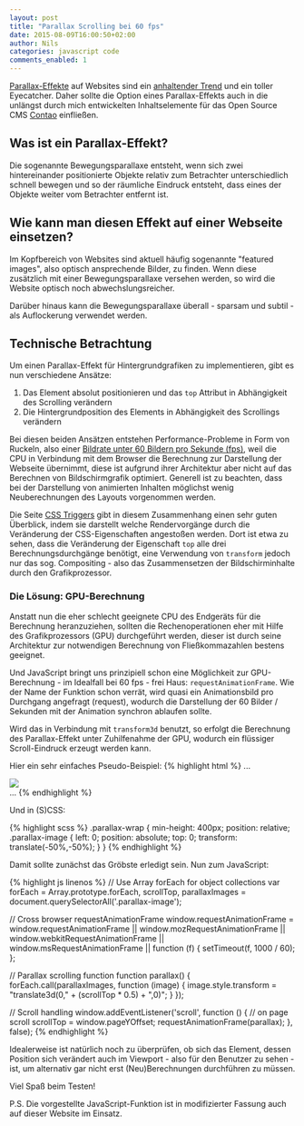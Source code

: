 ```yaml
---
layout: post
title: "Parallax Scrolling bei 60 fps"
date: 2015-08-09T16:00:50+02:00
author: Nils
categories: javascript code
comments_enabled: 1
---
```


[Parallax-Effekte](https://vimeo.com/28709243) auf Websites sind ein [anhaltender Trend](http://t3n.de/news/parallax-scrolling-beispiele-423046/) und ein toller Eyecatcher. Daher sollte die Option eines Parallax-Effekts auch in die unlängst durch mich entwickelten Inhaltselemente für das Open Source CMS [Contao](http://www.contao.org) einfließen.

## Was ist ein Parallax-Effekt?
Die sogenannte Bewegungsparallaxe entsteht, wenn sich zwei hintereinander positionierte Objekte relativ zum Betrachter unterschiedlich schnell bewegen und so der räumliche Eindruck entsteht, dass eines der Objekte weiter vom Betrachter entfernt ist.

## Wie kann man diesen Effekt auf einer Webseite einsetzen?
Im Kopfbereich von Websites sind aktuell häufig sogenannte "featured images", also optisch ansprechende Bilder, zu finden. Wenn diese zusätzlich mit einer Bewegungsparallaxe versehen werden, so wird die Website optisch noch abwechslungsreicher.

Darüber hinaus kann die Bewegungsparallaxe überall - sparsam und subtil - als Auflockerung verwendet werden.

## Technische Betrachtung
Um einen Parallax-Effekt für Hintergrundgrafiken zu implementieren, gibt es nun verschiedene Ansätze:

1. Das Element absolut positionieren und das `top` Attribut in Abhängigkeit des Scrolling verändern
2. Die Hintergrundposition des Elements in Abhängigkeit des Scrollings verändern

Bei diesen beiden Ansätzen entstehen Performance-Probleme in Form von Ruckeln, also einer [Bildrate unter 60 Bildern pro Sekunde (fps)](http://nilsbutenschoen.de/web/animations/2015/03/08/60-fps-im-web.html), weil die CPU in Verbindung mit dem Browser die Berechnung zur Darstellung der Webseite übernimmt, diese ist aufgrund ihrer Architektur aber nicht auf das Berechnen von Bildschirmgrafik optimiert. Generell ist zu beachten, dass bei der Darstellung von animierten Inhalten möglichst wenig Neuberechnungen des Layouts vorgenommen werden.

Die Seite [CSS Triggers](http://www.csstriggers.com) gibt in diesem Zusammenhang einen sehr guten Überblick, indem sie darstellt welche Rendervorgänge durch die Veränderung der CSS-Eigenschaften angestoßen werden. Dort ist etwa zu sehen, dass die Veränderung der Eigenschaft `top` alle drei Berechnungsdurchgänge benötigt, eine Verwendung von `transform` jedoch nur das sog. Compositing - also das Zusammensetzen der Bildschirminhalte durch den Grafikprozessor.

### Die Lösung: GPU-Berechnung
Anstatt nun die eher schlecht geeignete CPU des Endgeräts für die Berechnung heranzuziehen, sollten die Rechenoperationen eher mit Hilfe des Grafikprozessors (GPU) durchgeführt werden, dieser ist durch seine Architektur zur notwendigen Berechnung von Fließkommazahlen bestens geeignet.

Und JavaScript bringt uns prinzipiell schon eine Möglichkeit zur GPU-Berechnung - im Idealfall bei 60 fps - frei Haus: `requestAnimationFrame`. Wie der Name der Funktion schon verrät, wird quasi ein Animationsbild pro Durchgang angefragt (request), wodurch die Darstellung der 60 Bilder / Sekunden mit der Animation synchron ablaufen sollte.

Wird das in Verbindung mit `transform3d` benutzt, so erfolgt die Berechnung des Parallax-Effekt unter Zuhilfenahme der GPU, wodurch ein flüssiger Scroll-Eindruck erzeugt werden kann.

Hier ein sehr einfaches Pseudo-Beispiel:
{% highlight html %}
...
<div class="parallax-wrap">
    <img src="parallax.jpg" class="parallax-image">
</div>
...
{% endhighlight %}

Und in (S)CSS:

{% highlight scss %}
.parallax-wrap {
    min-height: 400px;
    position: relative;
    .parallax-image {
        left: 0;
        position: absolute;
        top: 0;
        transform: translate(-50%,-50%);
    }
}
{% endhighlight %}

Damit sollte zunächst das Gröbste erledigt sein.
Nun zum JavaScript:

{% highlight js linenos %}
// Use Array forEach for object collections
var forEach = Array.prototype.forEach,
    scrollTop,
    parallaxImages = document.querySelectorAll('.parallax-image');

// Cross browser requestAnimationFrame
window.requestAnimationFrame = window.requestAnimationFrame
    || window.mozRequestAnimationFrame
    || window.webkitRequestAnimationFrame
    || window.msRequestAnimationFrame
    || function (f) {
        setTimeout(f, 1000 / 60);
};

// Parallax scrolling function
function parallax() {
    forEach.call(parallaxImages, function (image) {
        image.style.transform = "translate3d(0," + (scrollTop * 0.5) + ",0)";
    }
});

// Scroll handling
window.addEventListener('scroll', function () { // on page scroll
    scrollTop = window.pageYOffset;
    requestAnimationFrame(parallax);
}, false);
{% endhighlight %}

Idealerweise ist natürlich noch zu überprüfen, ob sich das Element, dessen Position sich verändert auch im Viewport - also für den Benutzer zu sehen - ist, um alternativ gar nicht erst (Neu)Berechnungen durchführen zu müssen.

Viel Spaß beim Testen!

P.S. Die vorgestellte JavaScript-Funktion ist in modifizierter Fassung auch auf dieser Website im Einsatz.
